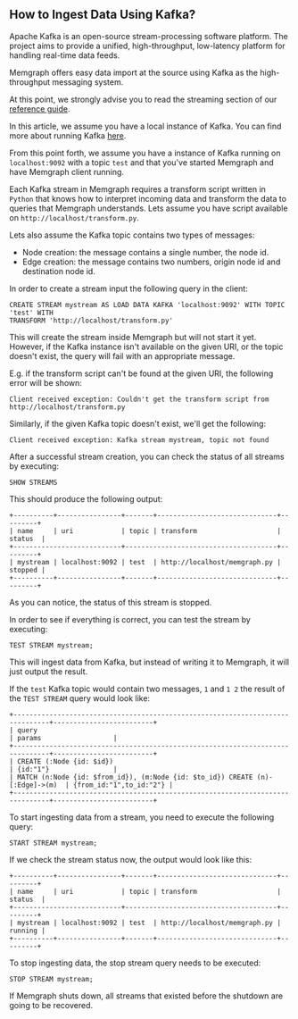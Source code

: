 ## How to Ingest Data Using Kafka?

Apache Kafka is an open-source stream-processing software platform. The project
aims to provide a unified, high-throughput, low-latency platform for handling
real-time data feeds.

Memgraph offers easy data import at the source using Kafka as the
high-throughput messaging system.

At this point, we strongly advise you to read the streaming section of our
[reference guide](../reference_guide/graph-streams.md).

In this article, we assume you have a local instance of Kafka. You can find
more about running Kafka [here](https://kafka.apache.org/quickstart).

From this point forth, we assume you have a instance of Kafka running on
`localhost:9092` with a topic `test` and that you've started Memgraph and have
Memgraph client running.

Each Kafka stream in Memgraph requires a transform script written in `Python`
that knows how to interpret incoming data and transform the data to queries that
Memgraph understands. Lets assume you have script available on
`http://localhost/transform.py`.

Lets also assume the Kafka topic contains two types of messages:

  * Node creation: the message contains a single number, the node id.
  * Edge creation: the message contains two numbers, origin node id and
    destination node id.

In order to create a stream input the following query in the client:

```opencypher
CREATE STREAM mystream AS LOAD DATA KAFKA 'localhost:9092' WITH TOPIC 'test' WITH
TRANSFORM 'http://localhost/transform.py'
```

This will create the stream inside Memgraph but will not start it yet. However,
if the Kafka instance isn't available on the given URI, or the topic doesn't
exist, the query will fail with an appropriate message.

E.g. if the transform script can't be found at the given URI, the following
error will be shown:

```plaintext
Client received exception: Couldn't get the transform script from http://localhost/transform.py
```
Similarly, if the given Kafka topic doesn't exist, we'll get the following:

```plaintext
Client received exception: Kafka stream mystream, topic not found
```

After a successful stream creation, you can check the status of all streams by
executing:

```opencypher
SHOW STREAMS
```

This should produce the following output:

```plaintext
+----------+----------------+-------+------------------------------+---------+
| name     | uri            | topic | transform                    | status  |
+---------------------------+--------------------------------------+---------+
| mystream | localhost:9092 | test  | http://localhost/memgraph.py | stopped |
+----------+----------------+-------+------------------------------+---------+
```
As you can notice, the status of this stream is stopped.

In order to see if everything is correct, you can test the stream by executing:

```opencypher
TEST STREAM mystream;
```

This will ingest data from Kafka, but instead of writing it to Memgraph, it will
just output the result.

If the `test` Kafka topic would contain two messages, `1` and `1 2` the result
of the `TEST STREAM` query would look like:

```plaintext
+-------------------------------------------------------------------------------+-------------------------+
| query                                                                         | params                  |
+-------------------------------------------------------------------------------+-------------------------+
| CREATE (:Node {id: $id})                                                      | {id:"1"}                |
| MATCH (n:Node {id: $from_id}), (m:Node {id: $to_id}) CREATE (n)-[:Edge]->(m)  | {from_id:"1",to_id:"2"} |
+-------------------------------------------------------------------------------+-------------------------+
```

To start ingesting data from a stream, you need to execute the following query:

```opencypher
START STREAM mystream;
```

If we check the stream status now, the output would look like this:

```plaintext
+----------+----------------+-------+------------------------------+---------+
| name     | uri            | topic | transform                    | status  |
+---------------------------+--------------------------------------+---------+
| mystream | localhost:9092 | test  | http://localhost/memgraph.py | running |
+----------+----------------+-------+------------------------------+---------+
```

To stop ingesting data, the stop stream query needs to be executed:

```opencypher
STOP STREAM mystream;
```

If Memgraph shuts down, all streams that existed before the shutdown are going
to be recovered.
